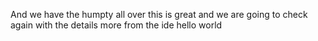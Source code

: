 And we have the humpty all over
this is great and we are going to check again with the details
more from the ide hello world